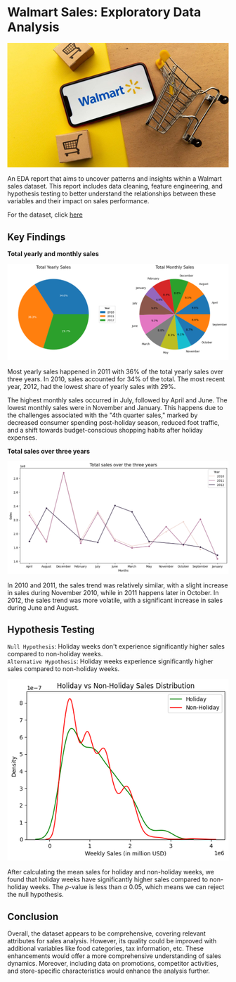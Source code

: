 # Walmart Sales: Exploratory Data Analysis

<img src='walmart_app.jpg'>

An EDA report that aims to uncover patterns and insights within a Walmart sales dataset. This report includes data cleaning, feature engineering, and hypothesis testing to better understand the relationships between these variables and their impact on sales performance.

For the dataset, click [here](https://www.kaggle.com/datasets/yasserh/walmart-dataset)

## Key Findings

**Total yearly and monthly sales**

<img src='yearly_monthly_sales.png'>

Most yearly sales happened in 2011 with 36% of the total yearly sales over three years. In 2010, sales accounted for 34% of the total. The most recent year, 2012, had the lowest share of yearly sales with 29%. 

The highest monthly sales occurred in July, followed by April and June. The lowest monthly sales were in November and January. This happens due to the challenges associated with the "4th quarter sales," marked by decreased consumer spending post-holiday season, reduced foot traffic, and a shift towards budget-conscious shopping habits after holiday expenses.

**Total sales over three years**

<img src='total_sales_all.png'>

In 2010 and 2011, the sales trend was relatively similar, with a slight increase in sales during November 2010, while in 2011 happens later in October. In 2012, the sales trend was more volatile, with a significant increase in sales during June and August.

## Hypothesis Testing

`Null Hypothesis`: Holiday weeks don't experience significantly higher sales compared to non-holiday weeks. \
`Alternative Hypothesis`: Holiday weeks experience significantly higher sales compared to non-holiday weeks.

<img src='holiday_vs_non.png'>

After calculating the mean sales for holiday and non-holiday weeks, we found that holiday weeks have significantly higher sales compared to non-holiday weeks. The $\rho$-value is less than $\alpha$ 0.05, which means we can reject the null hypothesis.

## Conclusion

Overall, the dataset appears to be comprehensive, covering relevant attributes for sales analysis. However, its quality could be improved with additional variables like food categories, tax information, etc. These enhancements would offer a more comprehensive understanding of sales dynamics. Moreover, including data on promotions, competitor activities, and store-specific characteristics would enhance the analysis further.